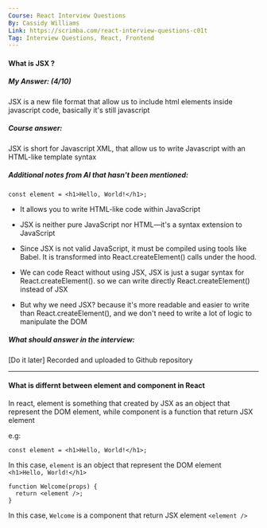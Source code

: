```yaml
---
Course: React Interview Questions
By: Cassidy Williams
Link: https://scrimba.com/react-interview-questions-c01t
Tag: Interview Questions, React, Frontend
---
```


#### What is JSX ?

##### My Answer: (4/10)

JSX is a new file format that allow us to include html elements inside javascript code, basically it's still javascript

##### Course answer:

JSX is short for Javascript XML, that allow us to write Javascript with an HTML-like template syntax

##### Additional notes from AI that hasn't been mentioned:

```JSX
const element = <h1>Hello, World!</h1>;
```

- It allows you to write HTML-like code within JavaScript

- JSX is neither pure JavaScript nor HTML—it's a syntax extension to JavaScript

- Since JSX is not valid JavaScript, it must be compiled using tools like Babel. It is transformed into React.createElement() calls under the hood.

- We can code React without using JSX, JSX is just a sugar syntax for React.createElement(). so we can write directly React.createElement() instead of JSX

- But why we need JSX? because it's more readable and easier to write than React.createElement(), and we don't need to write a lot of logic to manipulate the DOM

##### What should answer in the interview:

[Do it later] Recorded and uploaded to Github repository

---

#### What is differnt between element and component in React

In react, element is something that created by JSX as an object that represent the DOM element, while component is a function that return JSX element

e.g:

```JSX
const element = <h1>Hello, World!</h1>;
```

In this case, `element` is an object that represent the DOM element `<h1>Hello, World!</h1>`

```JSX
function Welcome(props) {
  return <element />;
}
```

In this case, `Welcome` is a component that return JSX element `<element />`
